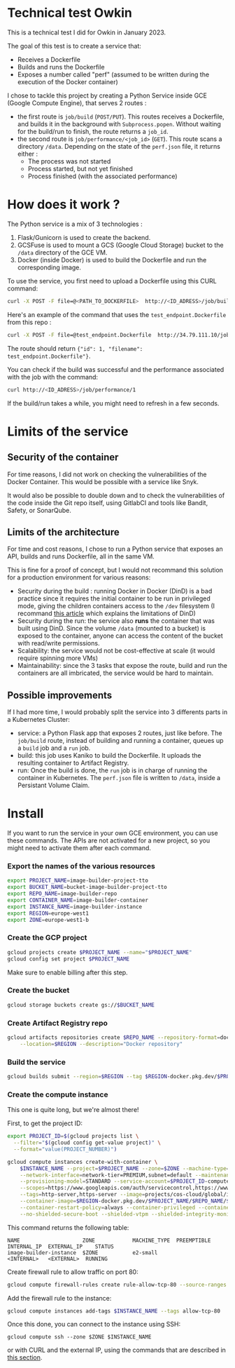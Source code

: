 # Technical test Owkin

This is a technical test I did for Owkin in January 2023.

The goal of this test is to create a service that:
* Receives a Dockerfile
* Builds and runs the Dockerfile
* Exposes a number called "perf" (assumed to be written during the execution of the Docker container) 


I chose to tackle this project by creating a Python Service inside GCE (Google Compute Engine), that serves 2 routes :

* the first route is `job/build` (`POST/PUT`). This routes receives a Dockerfile, and builds it in the background with `Subprocess.popen`. Without waiting for the build/run to finish, the route returns a `job_id`.
* the second route is `job/performance/<job_id>` (`GET`). This route scans a directory `/data`. Depending on the state of the `perf.json` file, it returns either :
  * The process was not started
  * Process started, but not yet finished
  * Process finished (with the associated performance)

# How does it work ? 

The Python service is a mix of 3 technologies :

1. Flask/Gunicorn is used to create the backend. 
2. GCSFuse is used to mount a GCS (Google Cloud Storage) bucket to the `/data` directory of the GCE VM.
3. Docker (inside Docker) is used to build the Dockerfile and run the corresponding image.


To use the service, you first need to upload a Dockerfile using this CURL command:

```bash
curl -X POST -F file=@<PATH_TO_DOCKERFILE>  http://<ID_ADRESS>/job/build
```

Here's an example of the command that uses the `test_endpoint.Dockerfile` from this repo :

```bash
curl -X POST -F file=@test_endpoint.Dockerfile  http://34.79.111.10/job/build
```

The route should return `{"id": 1, "filename": test_endpoint.Dockerfile"}`.

You can check if the build was successful and the performance associated with the job with the command:

```bash
curl http://<ID_ADRESS>/job/performance/1
```

If the build/run takes a while, you might need to refresh in a few seconds.

# Limits of the service

## Security of the container

For time reasons, I did not work on checking the vulnerabilities of the Docker Container.
This would be possible with a service like Snyk.

It would also be possible to double down and to check the vulnerabilities of the code inside the Git repo itself, using GitlabCI and tools like Bandit, Safety, or SonarQube.

## Limits of the architecture

For time and cost reasons, I chose to run a Python service that exposes an API, builds and runs Dockerfile, all in the same VM.

This is fine for a proof of concept, but I would not recommand this solution for a production environment for various reasons: 

* Security during the build : running Docker in Docker (DinD) is a bad practice since it requires the initial container to be run in privileged mode, giving the children containers access to the `/dev` filesystem (I recommand [this article](https://blog.loof.fr/2018/01/to-dind-or-not-do-dind.html) which explains the limitations of DinD)
* Security during the run: the service also **runs** the container that was built using DinD. Since the volume `/data` (mounted to a bucket) is exposed to the container, anyone can access the content of the bucket with read/write permissions.
* Scalability: the service would not be cost-effective at scale (it would require spinning more VMs)
* Maintainability: since the 3 tasks that expose the route, build and run the containers are all imbricated, the service would be hard to maintain. 

## Possible improvements

If I had more time, I would probably split the service into 3 differents parts in a Kubernetes Cluster:
* service: a Python Flask app that exposes 2 routes, just like before. The `job/build` route, instead of building and running a container, queues up a `build` job and a `run` job.
* build: this job uses Kaniko to build the Dockerfile. It uploads the resulting container to Artifact Registry.
* run: Once the build is done, the `run` job is in charge of running the container in Kubernetes. The `perf.json` file is written to `/data`, inside a Persistant Volume Claim. 


# Install 

If you want to run the service in your own GCE environment, you can use these commands. The APIs are not activated for a new project, so you might need to activate them after each command.

### Export the names of the various resources

```bash
export PROJECT_NAME=image-builder-project-tto
export BUCKET_NAME=bucket-image-builder-project-tto
export REPO_NAME=image-builder-repo
export CONTAINER_NAME=image-builder-container
export INSTANCE_NAME=image-builder-instance
export REGION=europe-west1
export ZONE=europe-west1-b
```


### Create the GCP project
```bash
gcloud projects create $PROJECT_NAME --name="$PROJECT_NAME"
gcloud config set project $PROJECT_NAME
```

Make sure to enable billing after this step.

### Create the bucket
```bash
gcloud storage buckets create gs://$BUCKET_NAME
```

### Create Artifact Registry repo

```bash
gcloud artifacts repositories create $REPO_NAME --repository-format=docker \
    --location=$REGION --description="Docker repository"
```

### Build the service

```bash
gcloud builds submit --region=$REGION --tag $REGION-docker.pkg.dev/$PROJECT_NAME/$REPO_NAME/${CONTAINER_NAME}:latest
```



### Create the compute instance

This one is quite long, but we're almost there!

First, to get the project ID:
```bash
export PROJECT_ID=$(gcloud projects list \
  --filter="$(gcloud config get-value project)" \
  --format="value(PROJECT_NUMBER)")
```


```bash
gcloud compute instances create-with-container \
    $INSTANCE_NAME --project=$PROJECT_NAME --zone=$ZONE --machine-type=e2-small \
    --network-interface=network-tier=PREMIUM,subnet=default --maintenance-policy=MIGRATE \
    --provisioning-model=STANDARD --service-account=$PROJECT_ID-compute@developer.gserviceaccount.com \
    --scopes=https://www.googleapis.com/auth/servicecontrol,https://www.googleapis.com/auth/service.management.readonly,https://www.googleapis.com/auth/logging.write,https://www.googleapis.com/auth/monitoring.write,https://www.googleapis.com/auth/trace.append,https://www.googleapis.com/auth/devstorage.full_control \
    --tags=http-server,https-server --image=projects/cos-cloud/global/images/cos-stable-101-17162-40-52 --boot-disk-size=10GB --boot-disk-type=pd-balanced --boot-disk-device-name=instance-6 \
    --container-image=$REGION-docker.pkg.dev/$PROJECT_NAME/$REPO_NAME/${CONTAINER_NAME} \
    --container-restart-policy=always --container-privileged --container-env=BUCKET=$BUCKET_NAME \
    --no-shielded-secure-boot --shielded-vtpm --shielded-integrity-monitoring --labels=container-vm=cos-stable-101-17162-40-52
```

This command returns the following table:

```
NAME                    ZONE            MACHINE_TYPE  PREEMPTIBLE  INTERNAL_IP  EXTERNAL_IP    STATUS
image-builder-instance  $ZONE           e2-small                   <INTERNAL>   <EXTERNAL>  RUNNING
```

Create firewall rule to allow traffic on port 80:

```bash
gcloud compute firewall-rules create rule-allow-tcp-80 --source-ranges 0.0.0.0/0 --target-tags allow-tcp-80 --allow tcp:80
```

Add the firewall rule to the instance:
```bash
gcloud compute instances add-tags $INSTANCE_NAME --tags allow-tcp-80
```


Once this done, you can connect to the instance using SSH:

```curl
gcloud compute ssh --zone $ZONE $INSTANCE_NAME
```

or with CURL and the external IP, using the commands that are described in [this section](#how-does-it-work).
